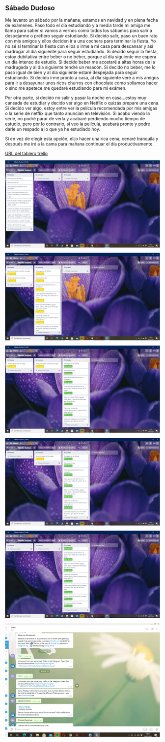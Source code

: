 ## Sábado Dudoso
Me levanto un sábado por la mañana, estamos en navidad y en plena fecha de exámenes.
Paso todo el día estudiando y a media tarde mi amiga me llama para saber si vamos a vernos como todos los sábamos para salir a despejarme o prefiero seguir estudiando.
Si decido salir, paso un buen rato con mis amigos y ellos deciden ir a una cochera para terminar la fiesta. Yo no sé si terminar la fiesta con ellos o irme a mi casa para descansar y así madrugar al día siguiente para seguir estudiando.
Si decido seguir la fiesta, estoy dubitativa entre beber o no beber, porque al día siguiente me espera un día intenso de estudio.
Si decido beber me acostaré a altas horas de la madrugada y al día siguiente tendré un resacón.
Si decido no beber, me lo paso igual de bien y al día siguiente estaré despejada para seguir estudiando.
Si decido irme pronto a casa, al día siguiente veré a mis amigos para ir a desayunar unos ricos churros con chocolate como solíamos hacer o sino me apetece me quedaré estudiando para mi exámen.

Por otra parte, si decido no salir y pasar la noche en casa...estoy muy cansada de estudiar y decido ver algo en Netflix o quizás prepare una cena.
Si decido ver algo, estoy entre ver la película recomendada por mis amigas o la serie de netflix que tanto anuncian en televisión.
Si acabo viendo la serie, no podré parar de verla y acabaré perdiendo mucho tiempo de estudio, pero por lo contrario, si veo la película, acabará pronto y podre darle un respado a lo que ya he estudiado hoy.

Si en vez de elegir esta opción, elijo hacer una rica cena, cenaré tranquila y después me iré a la cama para mañana continuar el día productivamente.


[URL del tablero trello](https://trello.com/b/alezfxcw/s%C3%A1bado-dudoso)


![Captura 1](https://github.com/UJA-Desarrollo-Agil/dagil-2021-pr2-mhm00037/blob/master/Capturas/Captura%201.png)

![Captura 2](https://github.com/UJA-Desarrollo-Agil/dagil-2021-pr2-mhm00037/blob/master/Capturas/Captura%202.png)

![Captura 3](https://github.com/UJA-Desarrollo-Agil/dagil-2021-pr2-mhm00037/blob/master/Capturas/Captura%203.png)

![Captura 4](https://github.com/UJA-Desarrollo-Agil/dagil-2021-pr2-mhm00037/blob/master/Capturas/Captura%204.png)

![Captura 5](https://github.com/UJA-Desarrollo-Agil/dagil-2021-pr2-mhm00037/blob/master/Capturas/Captura%205.png)

![Captura 6](https://github.com/UJA-Desarrollo-Agil/dagil-2021-pr2-mhm00037/blob/master/Capturas/Captura%206.png)
